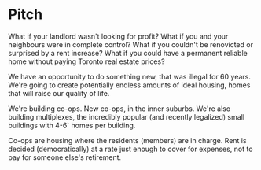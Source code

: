# Pitch

What if your landlord wasn't looking for profit?  What if you and your neighbours were in complete control?  What if you couldn't be renovicted or surprised by a rent increase?  What if you could have a permanent reliable home without paying Toronto real estate prices?

We have an opportunity to do something new, that was illegal for 60 years.  We're going to create potentially endless amounts of ideal housing, homes that will raise our quality of life.

We're building co-ops.  New co-ops, in the inner suburbs.  We're also building multiplexes, the incredibly popular (and recently legalized) small buildings with 4-6` homes per building.

Co-ops are housing where the residents (members) are in charge.  Rent is decided (democratically) at a rate just enough to cover for expenses, not to pay for someone else's retirement.

